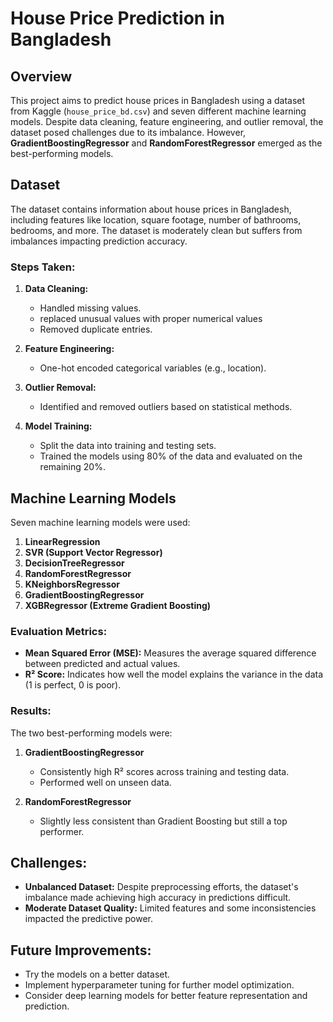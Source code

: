 # House Price Prediction in Bangladesh

## Overview
This project aims to predict house prices in Bangladesh using a dataset from Kaggle (`house_price_bd.csv`) and seven different machine learning models. Despite data cleaning, feature engineering, and outlier removal, the dataset posed challenges due to its imbalance. However, **GradientBoostingRegressor** and **RandomForestRegressor** emerged as the best-performing models.

## Dataset
The dataset contains information about house prices in Bangladesh, including features like location, square footage, number of bathrooms, bedrooms, and more. The dataset is moderately clean but suffers from imbalances impacting prediction accuracy.

### Steps Taken:
1. **Data Cleaning:**
   - Handled missing values.
   - replaced unusual values with proper numerical values
   - Removed duplicate entries.

2. **Feature Engineering:**
   - One-hot encoded categorical variables (e.g., location).

3. **Outlier Removal:**
   - Identified and removed outliers based on statistical methods.

4. **Model Training:**
   - Split the data into training and testing sets.
   - Trained the models using 80% of the data and evaluated on the remaining 20%.

## Machine Learning Models
Seven machine learning models were used:

1. **LinearRegression**
2. **SVR (Support Vector Regressor)**
3. **DecisionTreeRegressor**
4. **RandomForestRegressor**
5. **KNeighborsRegressor**
6. **GradientBoostingRegressor**
7. **XGBRegressor (Extreme Gradient Boosting)**

### Evaluation Metrics:
- **Mean Squared Error (MSE):** Measures the average squared difference between predicted and actual values.
- **R² Score:** Indicates how well the model explains the variance in the data (1 is perfect, 0 is poor).

### Results:
The two best-performing models were:

1. **GradientBoostingRegressor**
   - Consistently high R² scores across training and testing data.
   - Performed well on unseen data.

2. **RandomForestRegressor**
   - Slightly less consistent than Gradient Boosting but still a top performer.

## Challenges:
- **Unbalanced Dataset:** Despite preprocessing efforts, the dataset's imbalance made achieving high accuracy in predictions difficult.
- **Moderate Dataset Quality:** Limited features and some inconsistencies impacted the predictive power.

## Future Improvements:
- Try the models on a better dataset.
- Implement hyperparameter tuning for further model optimization.
- Consider deep learning models for better feature representation and prediction.
